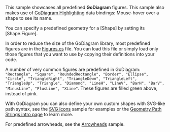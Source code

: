This sample showcases all predefined **GoDiagram** figures.
This sample also makes use of [GoDiagram Highlighting](intro/highlighting.html) data bindings: Mouse-hover over a shape to see its name.
             
You can specify a predefined geometry for a [Shape] by setting its [Shape.Figure].

In order to reduce the size of the GoDiagram library, most predefined figures are in the
[Figures.cs](https://github.com/NorthwoodsSoftware/GoDiagram/blob/main/Extensions/GraphObjects/Figures/Figures.cs) file.
You can load this file or simply load only those figures that you want to use by copying their definitions into your code.

A number of very common figures are predefined in GoDiagram: `"Rectangle", "Square", "RoundedRectangle", "Border", "Ellipse", "Circle", "TriangleRight",
"TriangleDown", "TriangleLeft", "TriangleUp", "Triangle", "Diamond", "LineH", "LineV", "BarH", "BarV", "MinusLine", "PlusLine", "XLine"`.
These figures are filled green above, instead of pink.

With GoDiagram you can also define your own custom shapes with SVG-like path syntax, see the [SVG Icons](demo/Icons)
sample for examples or the [Geometry Path Strings intro page](intro/geometry.html) to learn more.

For predefined arrowheads, see the [Arrowheads](demo/Arrowheads) sample.